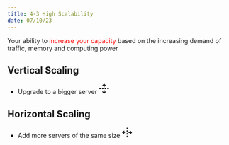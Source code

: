```yaml
---
title: 4-3 High Scalability
date: 07/10/23
---
```


Your ability to <span style="color:#ff0000">increase your capacity</span> based on the increasing demand of traffic, memory and computing power

## Vertical Scaling

* Upgrade to a bigger server <svg xmlns="http://www.w3.org/2000/svg" width="24" height="24" viewBox="0 0 24 24" fill="none" stroke="currentColor" stroke-width="2" stroke-linecap="round" stroke-linejoin="round" class="lucide lucide-unfold-vertical"><path d="M12 22v-6"/><path d="M12 8V2"/><path d="M4 12H2"/><path d="M10 12H8"/><path d="M16 12h-2"/><path d="M22 12h-2"/><path d="m15 19-3 3-3-3"/><path d="m15 5-3-3-3 3"/></svg>

## Horizontal Scaling

* Add more servers of the same size <svg xmlns="http://www.w3.org/2000/svg" width="24" height="24" viewBox="0 0 24 24" fill="none" stroke="currentColor" stroke-width="2" stroke-linecap="round" stroke-linejoin="round" class="lucide lucide-unfold-horizontal"><path d="M16 12h6"/><path d="M8 12H2"/><path d="M12 2v2"/><path d="M12 8v2"/><path d="M12 14v2"/><path d="M12 20v2"/><path d="m19 15 3-3-3-3"/><path d="m5 9-3 3 3 3"/></svg>
